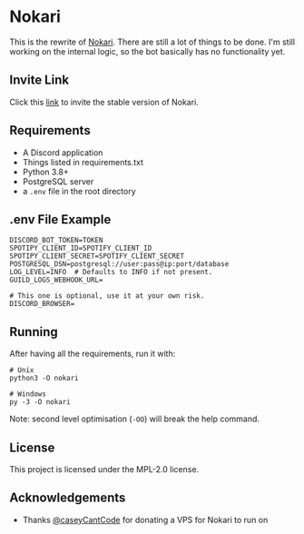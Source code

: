 # Nokari
This is the rewrite of [Nokari](https://top.gg/bot/725081925311529031). There are still a lot of things to be done. I'm still working on the internal logic, so the bot basically has no functionality yet.

## Invite Link
Click this [link](https://discord.com/oauth2/authorize?client_id=725081925311529031&permissions=1609953143&scope=bot) to invite the stable version of Nokari.

## Requirements
- A Discord application
- Things listed in requirements.txt
- Python 3.8+
- PostgreSQL server
- a `.env` file in the root directory

## .env File Example
```
DISCORD_BOT_TOKEN=TOKEN
SPOTIPY_CLIENT_ID=SPOTIFY_CLIENT_ID
SPOTIPY_CLIENT_SECRET=SPOTIFY_CLIENT_SECRET
POSTGRESQL_DSN=postgresql://user:pass@ip:port/database
LOG_LEVEL=INFO  # Defaults to INFO if not present.
GUILD_LOGS_WEBHOOK_URL=

# This one is optional, use it at your own risk.
DISCORD_BROWSER=
```

## Running
After having all the requirements, run it with:
```
# Unix
python3 -O nokari

# Windows
py -3 -O nokari
```

Note: second level optimisation (`-OO`) will break the help command.

## License
This project is licensed under the MPL-2.0 license.

## Acknowledgements
- Thanks [@caseyCantCode](https://github.com/caseyCantCode) for donating a VPS for Nokari to run on